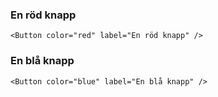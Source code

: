 ### En röd knapp

    <Button color="red" label="En röd knapp" />

### En blå knapp

    <Button color="blue" label="En blå knapp" />

